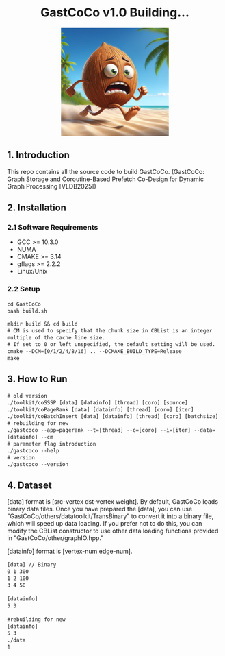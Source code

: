 # <div align=center> GastCoCo v1.0 Building... </div>
<!-- ![GastCoCo](GastCoCo.webp) -->
<div align=center> <img src="./others/GastCoCo.webp" width = 50%/> </div>

## 1. Introduction
This repo contains all the source code to build GastCoCo.
(GastCoCo: Graph Storage and Coroutine-Based Prefetch
Co-Design for Dynamic Graph Processing [VLDB2025])

## 2. Installation
### 2.1 Software Requirements
- GCC >= 10.3.0
- NUMA
- CMAKE >= 3.14
- gflags >= 2.2.2
- Linux/Unix
### 2.2 Setup
```shell
cd GastCoCo
bash build.sh
```
```shell
mkdir build && cd build
# CM is used to specify that the chunk size in CBList is an integer multiple of the cache line size.
# If set to 0 or left unspecified, the default setting will be used.
cmake --DCM=[0/1/2/4/8/16] .. --DCMAKE_BUILD_TYPE=Release
make
```

## 3. How to Run
```shell
# old version
./toolkit/coSSSP [data] [datainfo] [thread] [coro] [source]
./toolkit/coPageRank [data] [datainfo] [thread] [coro] [iter]
./toolkit/coBatchInsert [data] [datainfo] [thread] [coro] [batchsize]
# rebuilding for new
./gastcoco --app=pagerank --t=[thread] --c=[coro] --i=[iter] --data=[datainfo] --cm
# parameter flag introduction
./gastcoco --help
# version
./gastcoco --version
```

## 4. Dataset
[data] format is [src-vertex dst-vertex weight]. By default, GastCoCo loads binary data files. Once you have prepared the [data], you can use "GastCoCo/others/datatoolkit/TransBinary" to convert it into a binary file, which will speed up data loading. If you prefer not to do this, you can modify the CBList constructor to use other data loading functions provided in "GastCoCo/other/graphIO.hpp."

[datainfo] format is [vertex-num edge-num].

```shell
[data] // Binary
0 1 300
1 2 100
3 4 50

[datainfo]
5 3

#rebuilding for new
[datainfo]
5 3
./data
1
```
